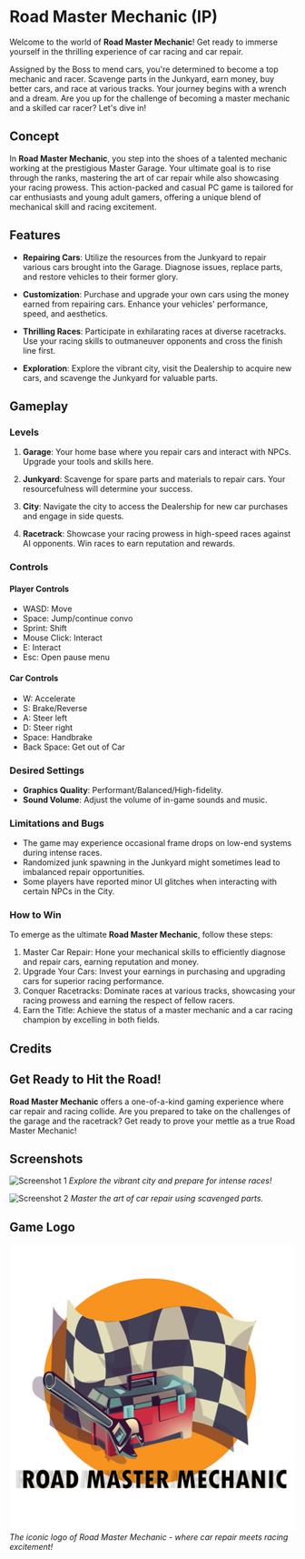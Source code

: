 
# Road Master Mechanic (IP)

Welcome to the world of **Road Master Mechanic**! Get ready to immerse yourself in the thrilling experience of car racing and car repair. 

Assigned by the Boss to mend cars, you're determined to become a top mechanic and racer. Scavenge parts in the Junkyard, earn money, buy better cars, and race at various tracks. Your journey begins with a wrench and a dream. Are you up for the challenge of becoming a master mechanic and a skilled car racer? Let's dive in!

## Concept

In **Road Master Mechanic**, you step into the shoes of a talented mechanic working at the prestigious Master Garage. Your ultimate goal is to rise through the ranks, mastering the art of car repair while also showcasing your racing prowess. This action-packed and casual PC game is tailored for car enthusiasts and young adult gamers, offering a unique blend of mechanical skill and racing excitement.

## Features

- **Repairing Cars**: Utilize the resources from the Junkyard to repair various cars brought into the Garage. Diagnose issues, replace parts, and restore vehicles to their former glory.

- **Customization**: Purchase and upgrade your own cars using the money earned from repairing cars. Enhance your vehicles' performance, speed, and aesthetics.

- **Thrilling Races**: Participate in exhilarating races at diverse racetracks. Use your racing skills to outmaneuver opponents and cross the finish line first.

- **Exploration**: Explore the vibrant city, visit the Dealership to acquire new cars, and scavenge the Junkyard for valuable parts.

## Gameplay

### Levels

1. **Garage**: Your home base where you repair cars and interact with NPCs. Upgrade your tools and skills here.

2. **Junkyard**: Scavenge for spare parts and materials to repair cars. Your resourcefulness will determine your success.

3. **City**: Navigate the city to access the Dealership for new car purchases and engage in side quests.

4. **Racetrack**: Showcase your racing prowess in high-speed races against AI opponents. Win races to earn reputation and rewards.

### Controls

#### Player Controls
- WASD: Move
- Space: Jump/continue convo
- Sprint: Shift
- Mouse Click: Interact
- E: Interact
- Esc: Open pause menu

#### Car Controls
- W: Accelerate
- S: Brake/Reverse
- A: Steer left
- D: Steer right
- Space: Handbrake
- Back Space: Get out of Car

### Desired Settings

- **Graphics Quality**: Performant/Balanced/High-fidelity.
- **Sound Volume**: Adjust the volume of in-game sounds and music.

### Limitations and Bugs

- The game may experience occasional frame drops on low-end systems during intense races.
- Randomized junk spawning in the Junkyard might sometimes lead to imbalanced repair opportunities.
- Some players have reported minor UI glitches when interacting with certain NPCs in the City.

### How to Win

To emerge as the ultimate **Road Master Mechanic**, follow these steps:

1. Master Car Repair: Hone your mechanical skills to efficiently diagnose and repair cars, earning reputation and money.
2. Upgrade Your Cars: Invest your earnings in purchasing and upgrading cars for superior racing performance.
3. Conquer Racetracks: Dominate races at various tracks, showcasing your racing prowess and earning the respect of fellow racers.
4. Earn the Title: Achieve the status of a master mechanic and a car racing champion by excelling in both fields.

## Credits

## Get Ready to Hit the Road!

**Road Master Mechanic** offers a one-of-a-kind gaming experience where car repair and racing collide. Are you prepared to take on the challenges of the garage and the racetrack? Get ready to prove your mettle as a true Road Master Mechanic!

## Screenshots

![Screenshot 1](images/screenshot1.jpg)
*Explore the vibrant city and prepare for intense races!*

![Screenshot 2](images/screenshot2.jpg)
*Master the art of car repair using scavenged parts.*

## Game Logo

![Road Master Mechanic Logo](images/logo.png)
*The iconic logo of Road Master Mechanic - where car repair meets racing excitement!*
